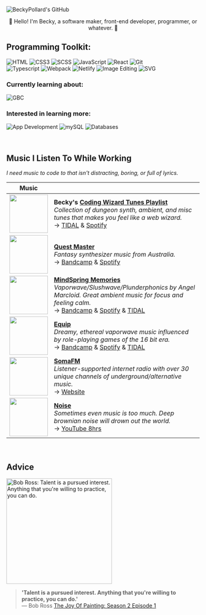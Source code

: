 ![BeckyPollard's GitHub](https://user-images.githubusercontent.com/52248161/173162730-269a86f8-156a-4829-9a62-8df18a09585e.png)
<p align="center">🩵 Hello! I'm Becky, a software maker, front-end developer, programmer, or whatever. 💙</p>
  
<!--<p align="right">→ → <a href='https://becky.dev/resume'>View my Résumé</a></p>-->

## Programming Toolkit:
![HTML](https://github.com/user-attachments/assets/645d9b53-8358-4b15-99f6-773e167d90bf)
![CSS3](https://github.com/user-attachments/assets/c6c8dddb-7877-4608-9d08-edf3dcc16d21)
![SCSS](https://github.com/user-attachments/assets/915c25d4-9329-41e7-ba1f-d7311a091324)
![JavaScript](https://github.com/user-attachments/assets/ca6b02a6-5477-4909-88d7-1ec2944b91a6)
![React](https://github.com/user-attachments/assets/0028ce4b-3e52-4e3c-b580-b6155d8b29b8)
![Git](https://github.com/user-attachments/assets/df638072-41f3-41fb-9154-d5d6eb3d202c)<br>
![Typescript](https://github.com/user-attachments/assets/8979b3f2-74e4-4bfb-a325-5437a6ebd341)
![Webpack](https://github.com/user-attachments/assets/4cabb506-e1ee-459d-959d-db5d725f83f4)
![Netlify](https://github.com/user-attachments/assets/26dee1ab-649b-4f40-807a-d2831cf7d46e)
![Image Editing](https://github.com/user-attachments/assets/4c3499f8-b3d3-476f-ae8e-4f7939e84e4a)
![SVG](https://github.com/user-attachments/assets/581f76f4-b911-48ad-a4bd-733a6f8e0d91)

### Currently learning about:
![GBC](https://github.com/user-attachments/assets/1148ac28-cf20-4b63-a167-af52346a31b9)


### Interested in learning more:
![App Development](https://github.com/user-attachments/assets/0237d225-e648-4730-9cfd-9741dbd12278)
![mySQL](https://github.com/user-attachments/assets/f8404ed2-2542-4310-b4ed-e300c9a111fa)
![Databases](https://github.com/user-attachments/assets/6738c01c-5880-480a-87ad-08c25fa735a3)

<br>

## Music I Listen To While Working
_I need music to code to that isn't distracting, boring, or full of lyrics._

| Music |                          |
| ----- | ------------------------ |
| <a title='My coding (wizard) focus playlist' href="https://tidal.com/browse/playlist/e74e165e-6b9d-444f-8f1e-9d7a9435f812"><img src="https://user-images.githubusercontent.com/52248161/153249468-72d5d9a2-004f-4a3b-ae18-fb5648d039fd.jpg" width='100px'></a> | **Becky's [Coding Wizard Tunes Playlist](https://tidal.com/browse/playlist/e74e165e-6b9d-444f-8f1e-9d7a9435f812)**<br>_Collection of dungeon synth, ambient, and misc tunes that makes you feel like a web wizard._<br>→ [TIDAL](https://tidal.com/browse/playlist/e74e165e-6b9d-444f-8f1e-9d7a9435f812) & [Spotify](https://open.spotify.com/playlist/4d8XIbP8SJt04YZThviIzj) |
| <a title='Artist: Quest Master' href="https://questmaster.bandcamp.com/"><img src="https://f4.bcbits.com/img/a3998820157_16.jpg" width='100px'></a> | **[Quest Master](https://questmaster.bandcamp.com/)**<br>_Fantasy synthesizer music from Australia._<br>→ [Bandcamp](https://questmaster.bandcamp.com/) & [Spotify](https://open.spotify.com/artist/0gv0gpgHfyolSrapq8d4Kp) |
| <a title='Artist: MindSpring Memories' href="https://mindspringmemories.bandcamp.com/"><img src="https://f4.bcbits.com/img/a2861092947_16.jpg" width='100px'></a> | **[MindSpring Memories](https://mindspringmemories.bandcamp.com/)**<br>_Vaporwave/Slushwave/Plunderphonics by Angel Marcloid. Great ambient music for focus and feeling calm._<br>→ [Bandcamp](https://mindspringmemories.bandcamp.com/) & [Spotify](https://open.spotify.com/artist/1dAnRR4DknhrKRSITF8xSr) & [TIDAL](https://tidal.com/browse/artist/9434092) |
| <a title='Artist: Equip' href='https://equip100p.bandcamp.com/'><img src='https://f4.bcbits.com/img/a0937333337_10.jpg' width='100px'></a> | **[Equip](https://equip100p.bandcamp.com/)**<br>_Dreamy, ethereal vaporwave music influenced by role-playing games of the 16 bit era._<br>→ [Bandcamp](https://equip100p.bandcamp.com/) & [Spotify](https://open.spotify.com/artist/3IOhNbmcUbaMuJkmyfkfE0) & [TIDAL](https://tidal.com/browse/album/164460971)
| <a title='SomaFM' href='https://somafm.com/'><img src='https://github.com/user-attachments/assets/37fec358-53b4-49b4-b98f-aa9cbb94a782' width='100px'></a> | **[SomaFM](https://somafm.com/)**<br>_Listener-supported internet radio with over 30 unique channels of underground/alternative music._<br>→ [Website](https://somafm.com/)
| <a title='Noise' href='https://www.youtube.com/embed/RqzGzwTY-6w?si=bs-qOXrHgy_MaNtl'><img src="https://upload.wikimedia.org/wikipedia/commons/thumb/f/f2/3D_Brown_noise.gif/220px-3D_Brown_noise.gif" width='100px'></a> | **[Noise](https://en.wikipedia.org/wiki/Colors_of_noise#Brownian_noise)**<br>_Sometimes even music is too much. Deep brownian noise will drown out the world._<br>→ [YouTube 8hrs](https://www.youtube.com/embed/RqzGzwTY-6w?si=bs-qOXrHgy_MaNtl)
<br>



## Advice
<a href="https://youtu.be/GARWowi0QXI?t=766"><img src="https://user-images.githubusercontent.com/52248161/173162491-45d19907-dfa6-4a27-abb1-1df6518482d9.gif" alt="Bob Ross: Talent is a pursued interest. Anything that you're willing to practice, you can do." width="275px"></a>
> **'Talent is a pursued interest. Anything that you're willing to practice, you can do.'**<br>
>   — Bob Ross [The Joy Of Painting: Season 2 Episode 1](https://youtu.be/GARWowi0QXI?t=766)
